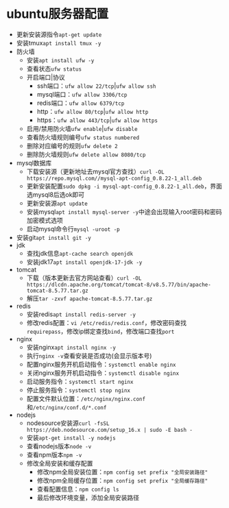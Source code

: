 # ubuntu服务器配置

- 更新安装源指令`apt-get update`
- 安装tmux`apt install tmux -y`
- 防火墙
  - 安装`apt install ufw -y`
  - 查看状态`ufw status`
  - 开启端口|协议
    - ssh端口：`ufw allow 22/tcp`|`ufw allow ssh`
    - mysql端口：`ufw allow 3306/tcp`
    - redis端口：`ufw allow 6379/tcp`
    - http：`ufw allow 80/tcp`|`ufw allow http`
    - https：`ufw allow 443/tcp`|`ufw allow https`
  - 启用/禁用防火墙`ufw enable`|`ufw disable`
  - 查看防火墙规则编号`ufw status numbered`
  - 删除对应编号的规则`ufw delete 2`
  - 删除防火墙规则`ufw delete allow 8080/tcp`
- mysql数据库
  - 下载安装源（更新地址去mysql官方查找）`curl -OL  https://repo.mysql.com//mysql-apt-config_0.8.22-1_all.deb`
  - 更新安装配置`sudo dpkg -i mysql-apt-config_0.8.22-1_all.deb`，界面选mysql8后选ok即可
  - 更新安装源`apt update`
  - 安装mysql`apt install mysql-server -y`中途会出现输入root密码和密码加密模式选项
  - 启动mysql命令行`mysql -uroot -p`
- 安装git`apt install git -y`
- jdk
  - 查找jdk信息`apt-cache search openjdk`
  - 安装jdk17`apt install openjdk-17-jdk -y`
- tomcat
  - 下载（版本更新去官方网站查看）`curl -OL https://dlcdn.apache.org/tomcat/tomcat-8/v8.5.77/bin/apache-tomcat-8.5.77.tar.gz`
  - 解压`tar -zxvf apache-tomcat-8.5.77.tar.gz`
- redis
  - 安装redis`apt install redis-server -y`
  - 修改redis配置：`vi /etc/redis/redis.conf`，修改密码查找`requirepass`，修改ip绑定查找`bind`，修改端口查找`port`
- nginx
  - 安装nginx`apt install nginx -y`
  - 执行`nginx -v`查看安装是否成功(会显示版本号)
  - 配置nginx服务开机启动指令：`systemctl enable nginx`
  - 关闭nginx服务开机启动指令：`systemctl disable nginx`
  - 启动服务指令：`systemctl start nginx`
  - 停止服务指令：`systemctl stop nginx`
  - 配置文件默认位置：`/etc/nginx/nginx.conf`和`/etc/nginx/conf.d/*.conf`
- nodejs
  - nodesource安装源`curl -fsSL https://deb.nodesource.com/setup_16.x | sudo -E bash -`
  - 安装`apt-get install -y nodejs`
  - 查看nodejs版本`node -v`
  - 查看npm版本`npm -v`
  - 修改全局安装和缓存配置
    - 修改npm全局安装位置：`npm config set prefix "全局安装路径"`
    - 修改npm全局缓存位置：`npm config set prefix "全局缓存路径"`
    - 查看配置信息：`npm config ls`
    - 最后修改环境变量，添加全局安装路径
